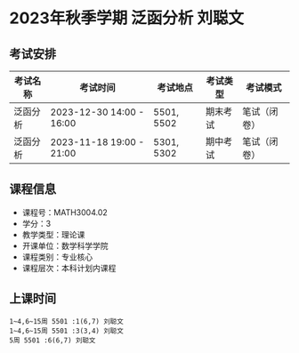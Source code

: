 # 2023年秋季学期 泛函分析 刘聪文




## 考试安排

| 考试名称 | 考试时间 | 考试地点 | 考试类型 | 考试模式 |
| -------- | -------- | -------- | -------- | -------- |
| 泛函分析 | 2023-12-30 14:00 - 16:00 | 5501, 5502 | 期末考试 | 笔试（闭卷） |
| 泛函分析 | 2023-11-18 19:00 - 21:00 | 5301, 5302 | 期中考试 | 笔试（闭卷） |





## 课程信息

- 课程号：MATH3004.02
- 学分：3
- 教学类型：理论课
- 开课单位：数学科学学院
- 课程类别：专业核心
- 课程层次：本科计划内课程

## 上课时间

```
1~4,6~15周 5501 :1(6,7) 刘聪文
1~4,6~15周 5501 :3(3,4) 刘聪文
5周 5501 :6(6,7) 刘聪文
```

